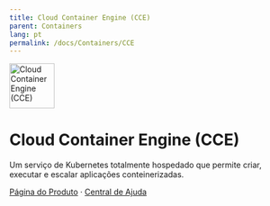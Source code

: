 ```yaml
---
title: Cloud Container Engine (CCE)
parent: Containers
lang: pt
permalink: /docs/Containers/CCE
---
```


<img src="https://res-static.hc-cdn.cn/cloudbu-site/public/new-product-icon/Containers/CCE.png" width="80" height="80" alt="Cloud Container Engine (CCE)">

# Cloud Container Engine (CCE)

Um serviço de Kubernetes totalmente hospedado que permite criar, executar e escalar aplicações conteinerizadas.

[Página do Produto](https://www.huaweicloud.com/intl/pt-br/product/cce.html) &middot;
[Central de Ajuda](https://support.huaweicloud.com/intl/pt-br/qs-cce/cce_qs_0001.html)
